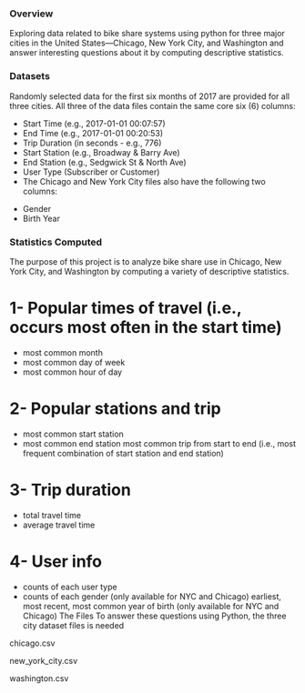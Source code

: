### Overview
Exploring data related to bike share systems using python for three major cities in the United States—Chicago, New York City, and Washington and answer interesting questions about it by computing descriptive statistics.

### Datasets
Randomly selected data for the first six months of 2017 are provided for all three cities. All three of the data files contain the same core six (6) columns:

* Start Time (e.g., 2017-01-01 00:07:57)
* End Time (e.g., 2017-01-01 00:20:53)
* Trip Duration (in seconds - e.g., 776)
* Start Station (e.g., Broadway & Barry Ave)
* End Station (e.g., Sedgwick St & North Ave)
* User Type (Subscriber or Customer)
* The Chicago and New York City files also have the following two columns:

- Gender
- Birth Year

### Statistics Computed
The purpose of this project is to analyze bike share use in Chicago, New York City, and Washington by computing a variety of descriptive statistics.

# 1- Popular times of travel (i.e., occurs most often in the start time)
* most common month
* most common day of week
* most common hour of day
# 2- Popular stations and trip
* most common start station
* most common end station
most common trip from start to end (i.e., most frequent combination of start station and end station)
# 3- Trip duration
* total travel time
* average travel time
# 4- User info
* counts of each user type
* counts of each gender (only available for NYC and Chicago)
earliest, most recent, most common year of birth (only available for NYC and Chicago)
The Files
To answer these questions using Python, the three city dataset files is needed

chicago.csv

new_york_city.csv

washington.csv
